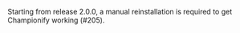 Starting from release 2.0.0, a manual reinstallation is required to get Championify working (#205).
